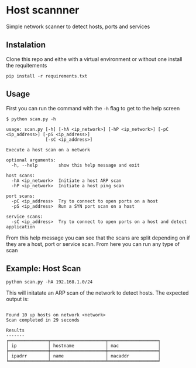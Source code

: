 # Host scannner

Simple network scanner to detect hosts, ports and services

## Instalation

Clone this repo and eithe with a virtual environment or without one install the requitements

```shell
pip install -r requirements.txt
```

## Usage

First you can run the command with the `-h` flag to get to the help screen

```shell
$ python scan.py -h

usage: scan.py [-h] [-hA <ip_network>] [-hP <ip_network>] [-pC <ip_address>] [-pS <ip_address>]
               [-sC <ip_address>]

Execute a host scan on a network

optional arguments:
  -h, --help        show this help message and exit

host scans:
  -hA <ip_network>  Initiate a host ARP scan
  -hP <ip_network>  Initiate a host ping scan

port scans:
  -pC <ip_address>  Try to connect to open ports on a host
  -pS <ip_address>  Run a SYN port scan on a host

service scans:
  -sC <ip_address>  Try to connect to open ports on a host and detect application

```

From this help message you can see that the scans are split depending on if they are a host, port or service scan. From here you can run any type of scan

## Example: Host Scan

```
python scan.py -hA 192.168.1.0/24
```

This will initatate an ARP scan of the network to detect hosts. The expected output is:

```

Found 10 up hosts on network <network>
Scan completed in 29 seconds

Results
-------
╒═══════════════╤═════════════════════╤═══════════════════╕
│ ip            │ hostname            │ mac               │
╞═══════════════╪═════════════════════╪═══════════════════╡
│ ipadrr        │ name                │ macaddr           │
╘═══════════════╧═════════════════════╧═══════════════════╛

```